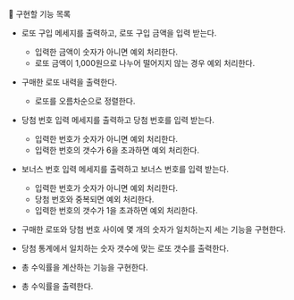 📌 구현할 기능 목록

- 로또 구입 메세지를 출력하고, 로또 구입 금액을 입력 받는다.

  - 입력한 금액이 숫자가 아니면 예외 처리한다.
  - 로또 금액이 1,000원으로 나누어 떨어지지 않는 경우 예외 처리한다.

- 구매한 로또 내력을 출력한다.

  - 로또를 오름차순으로 정렬한다.

- 당첨 번호 입력 메세지를 출력하고 당첨 번호를 입력 받는다.

  - 입력한 번호가 숫자가 아니면 예외 처리한다.
  - 입력한 번호의 갯수가 6을 초과하면 예외 처리한다.

- 보너스 번호 입력 메세지를 출력하고 보너스 번호를 입력 받는다.

  - 입력한 번호가 숫자가 아니면 예외 처리한다.
  - 당첨 번호와 중복되면 예외 처리한다.
  - 입력한 번호의 갯수가 1을 초과하면 예외 처리한다.

- 구매한 로또와 당첨 번호 사이에 몇 개의 숫자가 일치하는지 세는 기능을 구현한다.

- 당첨 통계에서 일치하는 숫자 갯수에 맞는 로또 갯수를 출력한다.

- 총 수익률을 계산하는 기능을 구현한다.
- 총 수익률을 출력한다.
